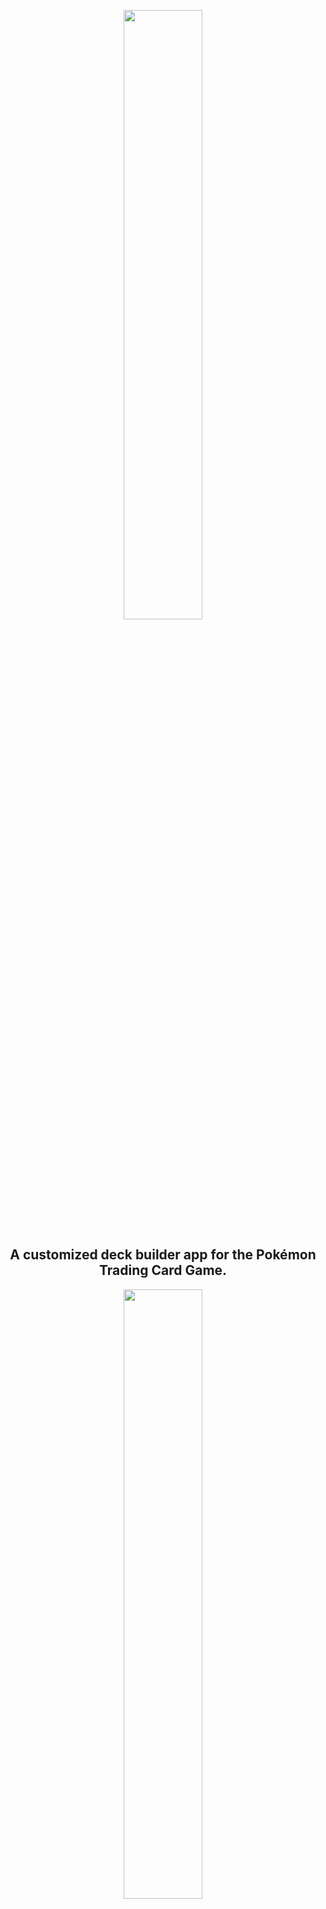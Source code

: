 <p align="center">
<img src="https://github.com/ec-coding/PokeDrafts/blob/main/public/css/pokedrafts.png" width="50%">
</p>
<h2 align="center">A customized deck builder app for the Pokémon Trading Card Game.</h2>
<p align="center">
<img src="https://www.kindpng.com/picc/m/368-3683364_custom-banner-pokemon-starters-never-forget-hd-png.png" width="50%">
</p>
<h3 align="center">Built for the 100Devs 100-Hours Project</h3>
<p align="center">
    <h3 align="center">Access the App <a href="http://pokedrafts.herokuapp.com/" target="blank">Here</a></h3>
</p>

## How It's Made:

**Tech used:** 
    <img src="https://img.shields.io/static/v1?label=|&message=EJS&color=cbb148&style=plastic&logo=ejs">
    <img src="https://img.shields.io/static/v1?label=|&message=CSS3&color=285f65&style=plastic&logo=css3"/>
    <img src="https://img.shields.io/static/v1?label=|&message=JAVASCRIPT&color=3c7f5d&style=plastic&logo=javascript"/>
    <img src="https://img.shields.io/static/v1?label=|&message=BOOTSTRAP&color=316c5e&style=plastic&logo=bootstrap"/>
    <img src="https://img.shields.io/static/v1?label=|&message=REACT.JS&color=4a935c&style=plastic&logo=react"/>
    <img src="https://img.shields.io/static/v1?label=|&message=NODE.JS&color=cdf998&style=plastic&logo=node.js"/>	
    <img src="https://img.shields.io/static/v1?label=|&message=MONGO-DB&color=cdd148&style=plastic&logo=mongodb"/>
    <img src="https://img.shields.io/static/v1?label=|&message=EXPRESS&color=bbb111&style=plastic&logo=express"/>

PokéDrafts is a full-stack web app that allows you to build your very own deck from various sets of the Pokémon Trading Card Game.

## Optimizations

- I plan to implement the following features over time:
  - Add a counter that shows which slide you are currently on (in both Search Results and Deck).
  - Allow users to manage more than one deck.
  - Allow users to toggle their decks as public or private.
  - If a deck is made public, allow other users to view them.
  - Render a limited number of files initially, and have the carousel render more as it goes on.
  - Provide an option for users to sort the deck in various ways.
  - Enable more avenues of authentication
  - Show how much of each card is in a deck.
  - When a user is typing in the name of a card, have the search bar offer suggestions.
  - Highlight the button of whichever tab is active.
  - No more than 4 of each card can be added to a deck, with the exception of energy cards.

## Lessons Learned:

Building this app has allowed me to learn and exercise a variety of different coding paradigms, such as MVC architecture, Google authentication, and CRUD operations.

## Completed Goals:

- The following features have been sucessfully implemented in the app:
  - Utilize MVC architecture to organize all server-side code.
  - Enable Google Authentication for user logins.
  - Ensure that each user has access to their own individual deck.
  - Arrange the user's deck as an object on MongoDB.
  - Successfully deploy app on Heroku.
  - Establish dynamic carousels to accommodate all card results.
  - Create tab views for Search, Search Results, and Deck.
  - When a user deletes a card, remove the slide it is on as well.
  - When the user hits the submit button on Card Search, switch the tab to Search Results.
  - Add radio inputs for Pokemon Type and Card Type.
  - Add checkbox inputs for Card Set.
  - Add a card counter on the Deck panel.
  - A completed deck must have exactly 60 cards.
  - A deck cannot exceed 60 cards.
  - How do you add information from an API's dataset to your own database?
  - How do you connect a user's ID to a card they added into the database?
  - How can I remove a user's entire deck without affecting the cards in another user's deck?

## Project Logs:

8/18/2022
1. Began work on the app. Established front-end files and back-end initialization.
2. Built basic page layout with name search bar. 
3. Added additional checkbox parameters in the form of Type, Card Type, and Set.

8/19/2022
1. Registered account on https://pokemontcg.io/ and obtained personal API key.
2. Connected API key with app.
3. Linked API url with a fetchURLText variable that connects it to the results garnered from user's the search parameters.
4. Successfully managed to draw card images upon using the search feature. <a href="https://i.imgur.com/sBmMzsl.png">Preview</a>

8/20/2022
1. Established database for the app through MongoDB with a unique Mongo URI.
2. Began work on click event listeners to allow users to add cards to the deck aspect of the page.

8/21/2022
1. Modified search results to return nothing if the user's input in the search bar does not align with the other parameters.
2. Successfully hosted app on Heroku.

8/22/2022
1. Began work on connecting click events to functions on the back-end, namely POST requests to allow users to add cards from the search results to their deck.
2. Cards can now be added to the deck, but they overwrite previous cards that were added. Pending fix.

8/24/2022
1. Developed schema for card objects being uploaded to mongoDB.
2. Schema properly displays the card name and image URL. <a href="https://i.imgur.com/eihLQ5T.png">Preview</a>

8/25/2022
1. Added 'Delete Deck' button which wipes all cards from the deck section of the app. It is currently global, since no authentication has been added yet.
2. Fixed GET request so that it properly displays cards that users had added to the deck before reloading the page.

8/26/2022
1. Studied tree structure to better understand how to append HTML elements on card generation.
2. Current structure appends card names (li) and card images (img) to the card 'container' which is their parent div element.

8/27/2022
1. Discovered that the main ejs file had not been placed in the proper directly, so many styling changes were not being applied. Now placed in proper directory.
2. Began work on carousel function to accommodate single card displays via separate slides in both search results and deck.
3. Due to Heroku uploading troubleshoots, updated mongoDB IP address to accommodate global access via address 0.0.0.0.

8/28/2022
1. Due to frustrations with more Heroku upload issues, began working on ways to split code into multiple segments, via MVC architecture.
2. Back-end code has been successfully split into routes and controllers. Pending further split to include models.

9/3/2022
1. Added Google Authentication to allow individual deck creation for each logged in user.

9/5/2022
1. Implemented successful use of single-card removal from the user's deck via DELETE request 

9/10/2022
1. Restructured server-side code to include controllers.
2. Renamed router directories to better relate to their functions.
3. Enabled object name displays on mongoDB by linking it from the front-end code.
4. Fixed user first name display on the profile page.
5. Connected user ID's to each card that is added to the deck.
6. Fixed redirects when re-loading the site as current user. (/decks -> /profile in /middleware/auth.js)

9/11/2022
1. Delete Deck button now only deletes individual user's deck, and not everyone's deck

9/12/2022
1. Implemented Card Counter to show how many cards exist in each user's deck.
2. Implemented dynamic counter to update card count number each time user adds a card to their deck.
3. Enabled single card deletion to also update the card counter appropriately.
4. Blocks users from adding cards to their deck once the card counter has reached 60.

9/15/2022
1. Added update bar on Search Results to show the names of cards added to the user's deck.

9/16/2022
1. Added update bar on Deck to show the names of cards deleted from the user's deck.
(This was done by adding data-name="<%= cards[i].name %>" to the deck-slide li on Decks.ejs)

9/17/2022
1. Converted Cards schema into Deck schema, which organizes a user's added cards into their own individual deck on mongoDB

9/19/2022
1. Finally fixed the issue with a user not being able to delete individual cards from their deeck without having to reload the page.
- .at(-1) was added to the card variable, and returned as the json response, since that was the last card added to the deck db.
- This is then returned to the front-end's fetch request, and subsequently rendered on the HTML.

9/20/2022
1. Added 3 new card sets onto the UI: Team Rocket, Gym Heroes, and Gym Challenge.

9/27/2022
1. Adjusted view to better accommodate mobile devices. Width now adjusts to the smallest mobile screen.

9/28/2022
1. Added counter to card search results to display how many cards were returned after clicking "Submit".

9/29/2022
1. Added instructions on each panel to assist with user navigation.

10/2/2022
1. Experimented with bootstrap modals for card images. There was difficulty with implementation since the "buttons" (aka card images) are not static. 

10/4/2022
1. Modals have been postponed, since further research is needed on how to join them with dynamic elements.
2. EJS Headers and Footers have now been divided into their own partials.

10/8/2022
1. Currently revamping app with React framework.

10/13/2022
1. Added React components for Search Parameters, Search Results, and User Deck.
2. Implemented multi-card carousel which can display up to 18 results at a time.

10/15/2022
1. Due to legacy code complications, the react version of this app will be split into another repo and worked on separately. The original version will still be accessible.

10/18/2022
1. Added modals for each card, which displays further information on said card, as well as an "Add to Deck" button.

10/24/2022
1. Implemented icons via React props to replace certain text drawn from an API. Elements will now be displayed as their respective icons on card modals.

10/26/2022
1. Modal design has been revamped and now shows card attributes, as well as pricing data lifted from current market values.

10/29/2022
1. Added components for card attributes and icons to accommodate different text blocks and images depending on card type.

10/31/2022
1. Implemented looping carousel slides for card search results via array chunking.
2. Began work on UI update by adding icons next to search parameters.
